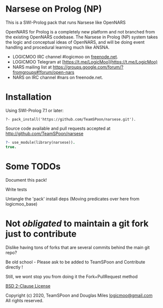 # Narsese on Prolog (NP)

This is a SWI-Prolog pack that runs Narsese like OpenNARS

OpenNARS for Prolog is a completely new platform and not branched from the existing OpenNARS codebase. The Narsese in Prolog (NP) system takes the logic and conceptual ideas of OpenNARS, and will be doing event handling and procedural learning much like ANSNA.
 
- LOGICMOO IRC channel #logicmoo on [freenode.net](irc://irc.freenode.net:+6697/logicmoo).
- LOGICMOO Telegram at [https://t.me/LogicMoo](https://t.me/LogicMoo)
- NARS mailing list at https://groups.google.com/forum/?fromgroups#!forum/open-nars
- NARS on IRC channel #nars on freenode.net.



# Installation

Using SWI-Prolog 7.1 or later:

    ?- pack_install('https://github.com/TeamSPoon/narsese.git').



Source code available and pull requests accepted at
http://github.com/TeamSPoon/narsese

```prolog
?- use_module(library(narsese)).
true.

```

# Some TODOs

Document this pack!

Write tests

Untangle the 'pack' install deps 
(Moving predicates over here from logicmoo_base)


# Not _obligated_ to maintain a git fork just to contribute

Dislike having tons of forks that are several commits behind the main git repo?

Be old school - Please ask to be added to TeamSPoon and Contribute directly !

Still, we wont stop you from doing it the Fork+PullRequest method

[BSD 2-Clause License](LICENSE.md)

Copyright (c) 2020, 
TeamSPoon and Douglas Miles <logicmoo@gmail.com> 
All rights reserved.


